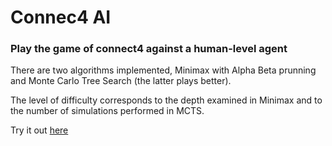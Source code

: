 # Connec4 AI

### Play the game of connect4 against a human-level agent

There are two algorithms implemented, Minimax with Alpha Beta prunning and Monte Carlo Tree Search (the latter plays better).

The level of difficulty corresponds to the depth examined in Minimax and to the number of simulations performed in MCTS.

Try it out [here](https://cpita.github.io/connect4)

